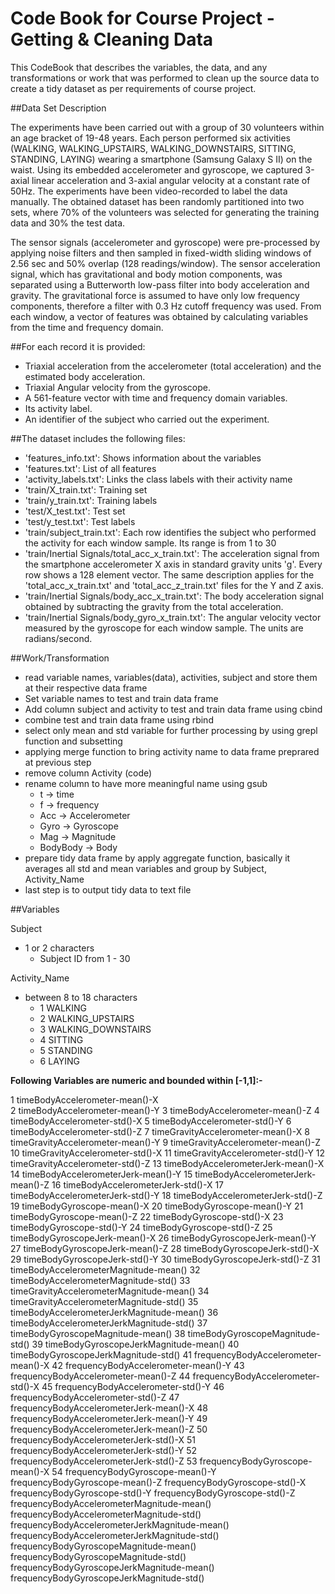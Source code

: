 # Code Book for Course Project - Getting & Cleaning Data

This CodeBook that describes the variables, the data, and any transformations or work that was performed to clean up the source data to create a tidy dataset as per requirements of course project.

##Data Set Description

The experiments have been carried out with a group of 30 volunteers within an age bracket of 19-48 years. Each person performed six activities (WALKING, WALKING_UPSTAIRS, WALKING_DOWNSTAIRS, SITTING, STANDING, LAYING) wearing a smartphone (Samsung Galaxy S II) on the waist. Using its embedded accelerometer and gyroscope, we captured 3-axial linear acceleration and 3-axial angular velocity at a constant rate of 50Hz. The experiments have been video-recorded to label the data manually. The obtained dataset has been randomly partitioned into two sets, where 70% of the volunteers was selected for generating the training data and 30% the test data.

The sensor signals (accelerometer and gyroscope) were pre-processed by applying noise filters and then sampled in fixed-width sliding windows of 2.56 sec and 50% overlap (128 readings/window). The sensor acceleration signal, which has gravitational and body motion components, was separated using a Butterworth low-pass filter into body acceleration and gravity. The gravitational force is assumed to have only low frequency components, therefore a filter with 0.3 Hz cutoff frequency was used. From each window, a vector of features was obtained by calculating variables from the time and frequency domain.

##For each record it is provided:
* Triaxial acceleration from the accelerometer (total acceleration) and the estimated body acceleration.
* Triaxial Angular velocity from the gyroscope.
* A 561-feature vector with time and frequency domain variables.
* Its activity label.
* An identifier of the subject who carried out the experiment.

##The dataset includes the following files:
* 'features_info.txt': Shows information about the variables
* 'features.txt': List of all features
* 'activity_labels.txt': Links the class labels with their activity name
* 'train/X_train.txt': Training set
* 'train/y_train.txt': Training labels
* 'test/X_test.txt': Test set
* 'test/y_test.txt': Test labels
* 'train/subject_train.txt': Each row identifies the subject who performed the activity for each window sample. Its range is from 1 to 30
* 'train/Inertial Signals/total_acc_x_train.txt': The acceleration signal from the smartphone accelerometer X axis in standard gravity units 'g'. Every row shows a 128 element vector. The same description applies for the 'total_acc_x_train.txt' and 'total_acc_z_train.txt' files for the Y and Z axis.
* 'train/Inertial Signals/body_acc_x_train.txt': The body acceleration signal obtained by subtracting the gravity from the total acceleration.
* 'train/Inertial Signals/body_gyro_x_train.txt': The angular velocity vector measured by the gyroscope for each window sample. The units are radians/second.

##Work/Transformation
* read variable names, variables(data), activities, subject and store them at their respective data frame
* Set variable names to test and train data frame
* Add column subject and activity to test and train data frame using cbind
* combine test and train data frame using rbind
* select only mean and std variable for further processing by using grepl function and subsetting
* applying merge function to bring activity name to data frame preprared at previous step
* remove column Activity (code)
* rename column to have more meaningful name using gsub
  * t -> time
  * f -> frequency
  * Acc -> Accelerometer
  * Gyro -> Gyroscope
  * Mag -> Magnitude
  * BodyBody -> Body
* prepare tidy data frame by apply aggregate function, basically it averages all std and mean variables and group by Subject, Activity_Name
* last step is to output tidy data to text file 

##Variables

Subject
- 1 or 2 characters
    * Subject ID from 1 - 30 

Activity_Name					
- between 8 to 18 characters
    - 1 WALKING 
    - 2 WALKING_UPSTAIRS 
    - 3 WALKING_DOWNSTAIRS
    - 4 SITTING
    - 5 STANDING
    - 6 LAYING 

**Following Variables are numeric and bounded within [-1,1]:-**

1 timeBodyAccelerometer-mean()-X			
2 timeBodyAccelerometer-mean()-Y
3 timeBodyAccelerometer-mean()-Z
4 timeBodyAccelerometer-std()-X
5 timeBodyAccelerometer-std()-Y
6 timeBodyAccelerometer-std()-Z
7 timeGravityAccelerometer-mean()-X
8 timeGravityAccelerometer-mean()-Y
9 timeGravityAccelerometer-mean()-Z
10 timeGravityAccelerometer-std()-X
11 timeGravityAccelerometer-std()-Y
12 timeGravityAccelerometer-std()-Z
13 timeBodyAccelerometerJerk-mean()-X
14 timeBodyAccelerometerJerk-mean()-Y
15 timeBodyAccelerometerJerk-mean()-Z
16 timeBodyAccelerometerJerk-std()-X
17 timeBodyAccelerometerJerk-std()-Y
18 timeBodyAccelerometerJerk-std()-Z
19 timeBodyGyroscope-mean()-X
20 timeBodyGyroscope-mean()-Y
21 timeBodyGyroscope-mean()-Z
22 timeBodyGyroscope-std()-X
23 timeBodyGyroscope-std()-Y
24 timeBodyGyroscope-std()-Z
25 timeBodyGyroscopeJerk-mean()-X
26 timeBodyGyroscopeJerk-mean()-Y
27 timeBodyGyroscopeJerk-mean()-Z
28 timeBodyGyroscopeJerk-std()-X
29 timeBodyGyroscopeJerk-std()-Y
30 timeBodyGyroscopeJerk-std()-Z
31 timeBodyAccelerometerMagnitude-mean()
32 timeBodyAccelerometerMagnitude-std()
33 timeGravityAccelerometerMagnitude-mean()
34 timeGravityAccelerometerMagnitude-std()
35 timeBodyAccelerometerJerkMagnitude-mean()
36 timeBodyAccelerometerJerkMagnitude-std()
37 timeBodyGyroscopeMagnitude-mean()
38 timeBodyGyroscopeMagnitude-std()
39 timeBodyGyroscopeJerkMagnitude-mean()
40 timeBodyGyroscopeJerkMagnitude-std()
41 frequencyBodyAccelerometer-mean()-X
42 frequencyBodyAccelerometer-mean()-Y
43 frequencyBodyAccelerometer-mean()-Z
44 frequencyBodyAccelerometer-std()-X
45 frequencyBodyAccelerometer-std()-Y
46 frequencyBodyAccelerometer-std()-Z
47 frequencyBodyAccelerometerJerk-mean()-X
48 frequencyBodyAccelerometerJerk-mean()-Y
49 frequencyBodyAccelerometerJerk-mean()-Z
50 frequencyBodyAccelerometerJerk-std()-X
51 frequencyBodyAccelerometerJerk-std()-Y
52 frequencyBodyAccelerometerJerk-std()-Z
53 frequencyBodyGyroscope-mean()-X
54 frequencyBodyGyroscope-mean()-Y
frequencyBodyGyroscope-mean()-Z
frequencyBodyGyroscope-std()-X
frequencyBodyGyroscope-std()-Y
frequencyBodyGyroscope-std()-Z
frequencyBodyAccelerometerMagnitude-mean()
frequencyBodyAccelerometerMagnitude-std()
frequencyBodyAccelerometerJerkMagnitude-mean()
frequencyBodyAccelerometerJerkMagnitude-std()
frequencyBodyGyroscopeMagnitude-mean()
frequencyBodyGyroscopeMagnitude-std()
frequencyBodyGyroscopeJerkMagnitude-mean()
frequencyBodyGyroscopeJerkMagnitude-std()

